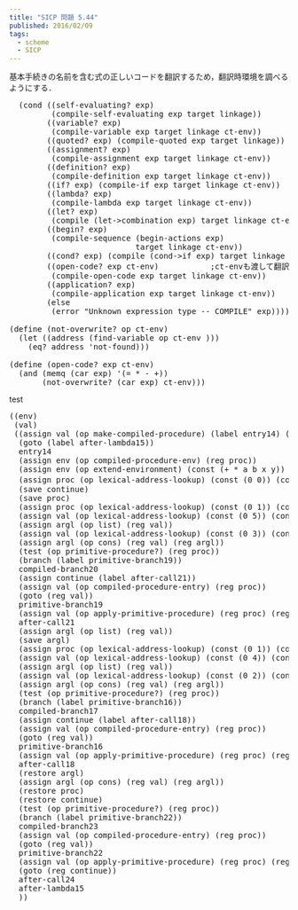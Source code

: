 ```yaml
---
title: "SICP 問題 5.44"
published: 2016/02/09
tags:
  - scheme
  - SICP
---
```


<p>基本手続きの名前を含む式の正しいコードを翻訳するため，翻訳時環境を調べるようにする．</p>

<pre class="code" data-lang="" data-unlink>  (cond ((self-evaluating? exp)
         (compile-self-evaluating exp target linkage))
        ((variable? exp)
         (compile-variable exp target linkage ct-env))
        ((quoted? exp) (compile-quoted exp target linkage))
        ((assignment? exp)
         (compile-assignment exp target linkage ct-env))
        ((definition? exp)
         (compile-definition exp target linkage ct-env))
        ((if? exp) (compile-if exp target linkage ct-env))
        ((lambda? exp)
         (compile-lambda exp target linkage ct-env))
        ((let? exp)
         (compile (let-&gt;combination exp) target linkage ct-env))
        ((begin? exp)
         (compile-sequence (begin-actions exp)
                           target linkage ct-env))
        ((cond? exp) (compile (cond-&gt;if exp) target linkage ct-env))
        ((open-code? exp ct-env)           ;ct-envも渡して翻訳時環境に上書きされていないか調べる
         (compile-open-code exp target linkage ct-env))
        ((application? exp)
         (compile-application exp target linkage ct-env))
        (else
         (error &#34;Unknown expression type -- COMPILE&#34; exp))))

(define (not-overwrite? op ct-env)
  (let ((address (find-variable op ct-env )))
    (eq? address &#39;not-found)))

(define (open-code? exp ct-env)
  (and (memq (car exp) &#39;(= * - +))
       (not-overwrite? (car exp) ct-env)))</pre>


<p>test</p>

<pre class="code lang-scheme" data-lang="scheme" data-unlink><span class="synSpecial">((</span>env<span class="synSpecial">)</span>
 <span class="synSpecial">(</span>val<span class="synSpecial">)</span>
 <span class="synSpecial">((</span>assign val <span class="synSpecial">(</span>op make-compiled-procedure<span class="synSpecial">)</span> <span class="synSpecial">(</span>label entry14<span class="synSpecial">)</span> <span class="synSpecial">(</span>reg env<span class="synSpecial">))</span>
  <span class="synSpecial">(</span>goto <span class="synSpecial">(</span>label after-lambda15<span class="synSpecial">))</span>
  entry14
  <span class="synSpecial">(</span>assign env <span class="synSpecial">(</span>op compiled-procedure-env<span class="synSpecial">)</span> <span class="synSpecial">(</span>reg proc<span class="synSpecial">))</span>
  <span class="synSpecial">(</span>assign env <span class="synSpecial">(</span>op extend-environment<span class="synSpecial">)</span> <span class="synSpecial">(</span>const <span class="synSpecial">(</span><span class="synIdentifier">+</span> <span class="synIdentifier">*</span> a b x y<span class="synSpecial">))</span> <span class="synSpecial">(</span>reg argl<span class="synSpecial">)</span> <span class="synSpecial">(</span>reg env<span class="synSpecial">))</span>
  <span class="synSpecial">(</span>assign proc <span class="synSpecial">(</span>op lexical-address-lookup<span class="synSpecial">)</span> <span class="synSpecial">(</span>const <span class="synSpecial">(</span><span class="synConstant">0</span> <span class="synConstant">0</span><span class="synSpecial">))</span> <span class="synSpecial">(</span>const <span class="synSpecial">((</span><span class="synIdentifier">+</span> <span class="synIdentifier">*</span> a b x y<span class="synSpecial">))))</span> <span class="synComment">;;ここで+を探すのにct-envの中身から探しているので成功.open-codeになっていない．</span>
  <span class="synSpecial">(</span>save continue<span class="synSpecial">)</span>
  <span class="synSpecial">(</span>save proc<span class="synSpecial">)</span>
  <span class="synSpecial">(</span>assign proc <span class="synSpecial">(</span>op lexical-address-lookup<span class="synSpecial">)</span> <span class="synSpecial">(</span>const <span class="synSpecial">(</span><span class="synConstant">0</span> <span class="synConstant">1</span><span class="synSpecial">))</span> <span class="synSpecial">(</span>const <span class="synSpecial">((</span><span class="synIdentifier">+</span> <span class="synIdentifier">*</span> a b x y<span class="synSpecial">))))</span>
  <span class="synSpecial">(</span>assign val <span class="synSpecial">(</span>op lexical-address-lookup<span class="synSpecial">)</span> <span class="synSpecial">(</span>const <span class="synSpecial">(</span><span class="synConstant">0</span> <span class="synConstant">5</span><span class="synSpecial">))</span> <span class="synSpecial">(</span>const <span class="synSpecial">((</span><span class="synIdentifier">+</span> <span class="synIdentifier">*</span> a b x y<span class="synSpecial">))))</span>
  <span class="synSpecial">(</span>assign argl <span class="synSpecial">(</span>op <span class="synIdentifier">list</span><span class="synSpecial">)</span> <span class="synSpecial">(</span>reg val<span class="synSpecial">))</span>
  <span class="synSpecial">(</span>assign val <span class="synSpecial">(</span>op lexical-address-lookup<span class="synSpecial">)</span> <span class="synSpecial">(</span>const <span class="synSpecial">(</span><span class="synConstant">0</span> <span class="synConstant">3</span><span class="synSpecial">))</span> <span class="synSpecial">(</span>const <span class="synSpecial">((</span><span class="synIdentifier">+</span> <span class="synIdentifier">*</span> a b x y<span class="synSpecial">))))</span>
  <span class="synSpecial">(</span>assign argl <span class="synSpecial">(</span>op <span class="synIdentifier">cons</span><span class="synSpecial">)</span> <span class="synSpecial">(</span>reg val<span class="synSpecial">)</span> <span class="synSpecial">(</span>reg argl<span class="synSpecial">))</span>
  <span class="synSpecial">(</span>test <span class="synSpecial">(</span>op primitive-procedure?<span class="synSpecial">)</span> <span class="synSpecial">(</span>reg proc<span class="synSpecial">))</span>
  <span class="synSpecial">(</span>branch <span class="synSpecial">(</span>label primitive-branch19<span class="synSpecial">))</span>
  compiled-branch20
  <span class="synSpecial">(</span>assign continue <span class="synSpecial">(</span>label after-call21<span class="synSpecial">))</span>
  <span class="synSpecial">(</span>assign val <span class="synSpecial">(</span>op compiled-procedure-entry<span class="synSpecial">)</span> <span class="synSpecial">(</span>reg proc<span class="synSpecial">))</span>
  <span class="synSpecial">(</span>goto <span class="synSpecial">(</span>reg val<span class="synSpecial">))</span>
  primitive-branch19
  <span class="synSpecial">(</span>assign val <span class="synSpecial">(</span>op apply-primitive-procedure<span class="synSpecial">)</span> <span class="synSpecial">(</span>reg proc<span class="synSpecial">)</span> <span class="synSpecial">(</span>reg argl<span class="synSpecial">))</span>
  after-call21
  <span class="synSpecial">(</span>assign argl <span class="synSpecial">(</span>op <span class="synIdentifier">list</span><span class="synSpecial">)</span> <span class="synSpecial">(</span>reg val<span class="synSpecial">))</span>
  <span class="synSpecial">(</span>save argl<span class="synSpecial">)</span>
  <span class="synSpecial">(</span>assign proc <span class="synSpecial">(</span>op lexical-address-lookup<span class="synSpecial">)</span> <span class="synSpecial">(</span>const <span class="synSpecial">(</span><span class="synConstant">0</span> <span class="synConstant">1</span><span class="synSpecial">))</span> <span class="synSpecial">(</span>const <span class="synSpecial">((</span><span class="synIdentifier">+</span> <span class="synIdentifier">*</span> a b x y<span class="synSpecial">))))</span>
  <span class="synSpecial">(</span>assign val <span class="synSpecial">(</span>op lexical-address-lookup<span class="synSpecial">)</span> <span class="synSpecial">(</span>const <span class="synSpecial">(</span><span class="synConstant">0</span> <span class="synConstant">4</span><span class="synSpecial">))</span> <span class="synSpecial">(</span>const <span class="synSpecial">((</span><span class="synIdentifier">+</span> <span class="synIdentifier">*</span> a b x y<span class="synSpecial">))))</span>
  <span class="synSpecial">(</span>assign argl <span class="synSpecial">(</span>op <span class="synIdentifier">list</span><span class="synSpecial">)</span> <span class="synSpecial">(</span>reg val<span class="synSpecial">))</span>
  <span class="synSpecial">(</span>assign val <span class="synSpecial">(</span>op lexical-address-lookup<span class="synSpecial">)</span> <span class="synSpecial">(</span>const <span class="synSpecial">(</span><span class="synConstant">0</span> <span class="synConstant">2</span><span class="synSpecial">))</span> <span class="synSpecial">(</span>const <span class="synSpecial">((</span><span class="synIdentifier">+</span> <span class="synIdentifier">*</span> a b x y<span class="synSpecial">))))</span>
  <span class="synSpecial">(</span>assign argl <span class="synSpecial">(</span>op <span class="synIdentifier">cons</span><span class="synSpecial">)</span> <span class="synSpecial">(</span>reg val<span class="synSpecial">)</span> <span class="synSpecial">(</span>reg argl<span class="synSpecial">))</span>
  <span class="synSpecial">(</span>test <span class="synSpecial">(</span>op primitive-procedure?<span class="synSpecial">)</span> <span class="synSpecial">(</span>reg proc<span class="synSpecial">))</span>
  <span class="synSpecial">(</span>branch <span class="synSpecial">(</span>label primitive-branch16<span class="synSpecial">))</span>
  compiled-branch17
  <span class="synSpecial">(</span>assign continue <span class="synSpecial">(</span>label after-call18<span class="synSpecial">))</span>
  <span class="synSpecial">(</span>assign val <span class="synSpecial">(</span>op compiled-procedure-entry<span class="synSpecial">)</span> <span class="synSpecial">(</span>reg proc<span class="synSpecial">))</span>
  <span class="synSpecial">(</span>goto <span class="synSpecial">(</span>reg val<span class="synSpecial">))</span>
  primitive-branch16
  <span class="synSpecial">(</span>assign val <span class="synSpecial">(</span>op apply-primitive-procedure<span class="synSpecial">)</span> <span class="synSpecial">(</span>reg proc<span class="synSpecial">)</span> <span class="synSpecial">(</span>reg argl<span class="synSpecial">))</span>
  after-call18
  <span class="synSpecial">(</span>restore argl<span class="synSpecial">)</span>
  <span class="synSpecial">(</span>assign argl <span class="synSpecial">(</span>op <span class="synIdentifier">cons</span><span class="synSpecial">)</span> <span class="synSpecial">(</span>reg val<span class="synSpecial">)</span> <span class="synSpecial">(</span>reg argl<span class="synSpecial">))</span>
  <span class="synSpecial">(</span>restore proc<span class="synSpecial">)</span>
  <span class="synSpecial">(</span>restore continue<span class="synSpecial">)</span>
  <span class="synSpecial">(</span>test <span class="synSpecial">(</span>op primitive-procedure?<span class="synSpecial">)</span> <span class="synSpecial">(</span>reg proc<span class="synSpecial">))</span>
  <span class="synSpecial">(</span>branch <span class="synSpecial">(</span>label primitive-branch22<span class="synSpecial">))</span>
  compiled-branch23
  <span class="synSpecial">(</span>assign val <span class="synSpecial">(</span>op compiled-procedure-entry<span class="synSpecial">)</span> <span class="synSpecial">(</span>reg proc<span class="synSpecial">))</span>
  <span class="synSpecial">(</span>goto <span class="synSpecial">(</span>reg val<span class="synSpecial">))</span>
  primitive-branch22
  <span class="synSpecial">(</span>assign val <span class="synSpecial">(</span>op apply-primitive-procedure<span class="synSpecial">)</span> <span class="synSpecial">(</span>reg proc<span class="synSpecial">)</span> <span class="synSpecial">(</span>reg argl<span class="synSpecial">))</span>
  <span class="synSpecial">(</span>goto <span class="synSpecial">(</span>reg continue<span class="synSpecial">))</span>
  after-call24
  after-lambda15
  <span class="synSpecial">))</span>
</pre>


